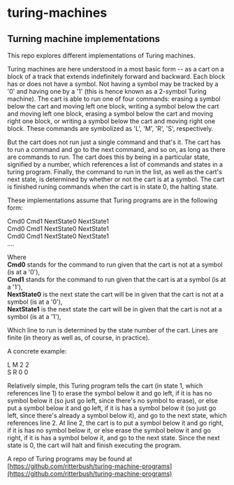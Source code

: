 # turing-machines
## Turning machine implementations

This repo explores different implementations of Turing machines.

Turing machines are here understood in a most basic form -- as a cart on a block of a track that extends indefinitely forward and backward. Each block has or does not have a symbol. Not having a symbol may be tracked by a '0' and having one by a '1' (this is hence known as a 2-symbol Turing machine). The cart is able to run one of four commands: erasing a symbol below the cart and moving left one block, writing a symbol below the cart and moving left one block, erasing a symbol below the cart and moving right one block, or writing a symbol below the cart and moving right one block. These commands are symbolized as 'L', 'M', 'R', 'S', respectively.

But the cart does not run just a single command and that's it. The cart has to run a command and go to the next command, and so on, as long as there are commands to run. The cart does this by being in a particular state, signified by a number, which references a list of commands and states in a turing program. Finally, the command to run in the list, as well as the cart's next state, is determined by whether or not the cart is at a symbol. The cart is finished runing commands when the cart is in state 0, the halting state.

These implementations assume that Turing programs are in the following form:

Cmd0 Cmd1 NextState0 NextState1\
Cmd0 Cmd1 NextState0 NextState1\
Cmd0 Cmd1 NextState0 NextState1\
....

Where\
**Cmd0** stands for the command to run given that the cart is not at a symbol (is at a '0'),\
**Cmd1** stands for the command to run given that the cart is at a symbol (is at a '1'),\
**NextState0** is the next state the cart will be in given that the cart is not at a symbol (is at a '0'),\
**NextState1** is the next state the cart will be in given that the cart is not at a symbol (is at a '1'),

Which line to run is determined by the state number of the cart. Lines are finite (in theory as well as, of course, in practice).

A concrete example:

L M 2 2\
S R 0 0

Relatively simple, this Turing program tells the cart (in state 1, which references line 1) to erase the symbol below it and go left, if it is has no symbol below it (so just go left, since there's no symbol to erase), or else put a symbol below it and go left, if it is has a symbol below it (so just go left, since there's already a symbol below it), and go to the next state, which references line 2. At line 2, the cart is to put a symbol below it and go right, if it is has no symbol below it, or else erase the symbol below it and go right, if it is has a symbol below it, and go to the next state. Since the next state is 0, the cart will halt and finish executing the program.

A repo of Turing programs may be found at [https://github.com/ritterbush/turing-machine-programs](https://github.com/ritterbush/turing-machine-programs)
